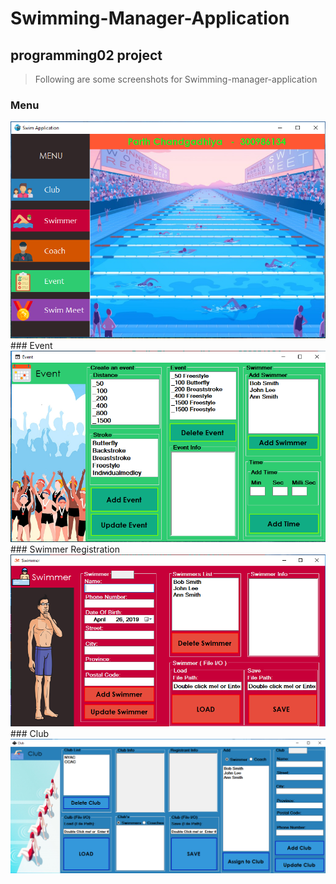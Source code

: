 # Swimming-Manager-Application<br/>
## programming02 project<br/>
> Following are some screenshots for Swimming-manager-application<br/>
### Menu
<img src="images/menu.PNG" />
<br/>
### Event
<img src="images/Event.PNG" /><br/>
### Swimmer Registration
<img src="images/swimmer.PNG" /><br/>
### Club
<img src="images/Club.PNG" /><br/>

